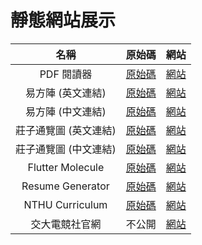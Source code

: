 # 靜態網站展示

名稱 | 原始碼 | 網站
:---: | :---: | :---:
PDF 閱讀器 | [原始碼](https://github.com/ConnectionOuOb/PDF_Viewer) | [網站](https://connectionouob.github.io/Ebook/)
易方陣 (英文連結) | [原始碼](https://github.com/ConnectionOuOb/YiFangJhen) | [網站](https://connectionouob.github.io/YiFangJhen/)
易方陣 (中文連結) | [原始碼](https://github.com/ConnectionOuOb/YiFangJhen) | [網站](https://connectionouob.github.io/易方陣/)
莊子通覽圖 (英文連結) | [原始碼](https://github.com/ConnectionOuOb/Zhuangzi) | [網站](https://connectionouob.github.io/zhuangzi/)
莊子通覽圖 (中文連結) | [原始碼](https://github.com/ConnectionOuOb/Zhuangzi) | [網站](https://connectionouob.github.io/莊子通覽圖/)
Flutter Molecule | [原始碼](https://github.com/ConnectionOuOb/FlutterMol) | [網站](https://connectionouob.github.io/FlutterMol/)
Resume Generator | [原始碼](https://github.com/ConnectionOuOb/Resume_Generator) | [網站](https://connectionouob.github.io/resume-generator/)
NTHU Curriculum | [原始碼](https://github.com/NTHU-CLL/NTHU-Curriculum-System/) | [網站](https://connectionouob.github.io/NTHU_Curriculum/)
交大電競社官網 | 不公開 | [網站](https://nycu-esports.blogspot.com/)
